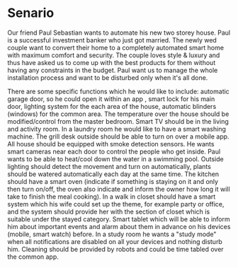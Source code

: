 # Senario

Our friend Paul Sebastian wants to automate his new two storey house. Paul is a successful investment banker who just got married. The newly wed couple want to convert their home to a completely automated smart home with maximum comfort and security. The couple loves style & luxury and thus have asked us to come up with the best products for them without having any constraints in the budget. Paul want us to manage the whole installation process and want to be disturbed only when it's all done. 

There are some specific functions which he would like to include: automatic garage door, so he could open it within an app , smart lock for his main door, lighting system for the each area of the house, automatic blinders (windows) for the common area. The temperature over the house should be modified/control from the master bedroom. Smart TV should be in the living and activity room. In a laundry room he would like to have a smart washing machine. The grill desk outside should be able to turn on over a mobile app. All house should be equipped with smoke detection sensors. He wants smart cameras near each door to control the people who get inside. Paul wants to be able to heat/cool down the water in a swimming pool. Outside lighting should detect the movement and turn on automatically, plants should be watered automatically each day at the same time. The kitchen should have a smart oven (indicate if something is staying on it and only then turn on/off, the oven also indicate and inform the owner how long it will take to finish the meal cooking). In a walk in closet should have a smart system which his wife could set up the theme, for example party or office, and the system should provide her with the section of closet which is suitable under the stayed category.  Smart tablet which will be able to inform him about important events and alarm about them in advance on his devices (mobile, smart watch) before. In a study room he wants a "study mode" when all notifications are disabled on all your devices and nothing disturb him. Cleaning should be provided by robots and could be time tabled over the common app. 
